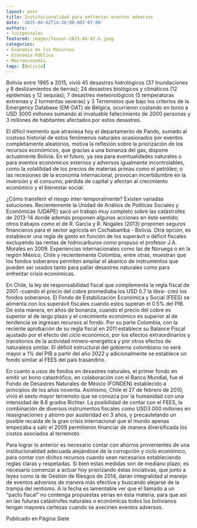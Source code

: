 ```yaml
---
layout: post
title: Institucionalidad para enfrentar eventos adversos
date: '2015-04-02T14:38:00.002-07:00'
authors:
- luisgonzales
featured: images/Teaser-2015-04-02-b.jpeg
categories:
- Economía de los Recursos
- Economía Pública
- Macroeconomía
tags: [Bolivia]
---
```


Bolivia entre 1965 a 2015, vivió 45 desastres hidrológicos (37 Inundaciones y 8 deslizamientos de tierras); 24 desastres biológicos y climáticos (12 epidemias y 12 sequías); 7 desastres meteorológicos (5 temperaturas extremas y 2 tormentas severas) y 3 Terremotos que bajo los criterios de la Emergency Database (EM-DAT) de Bélgica, ocurrieron costando en torno a USD 3000 millones sumando al invaluable fallecimiento de 2000 personas y 3 millones de habitantes afectados por estos desastres.   

El difícil momento que atraviesa hoy el departamento de Pando, sumado al costoso historial  de estos fenómenos naturales  ocasionados por eventos completamente aleatorios, motiva la reflexión sobre la priorización de los recursos económicos, que gracias a una bonanza del gas, dispone actualmente Bolivia. En el futuro, ya sea para eventualidades naturales o para eventos económicos externos y adversos igualmente incontrolables, como la volatilidad de los precios de materias primas como el petróleo; o las recesiones de la economía internacional, provocan incertidumbre en la inversión y el consumo; pérdida de capital y afectan al crecimiento económico y el bienestar social.

¿Cómo transferir el riesgo inter-temporalmente? Existen variadas soluciones. Recientemente la Unidad de Análisis de Políticas Sociales y Económicas (UDAPE) sacó un trabajo muy completo sobre las catástrofes de 2013-14 donde además proponen algunas acciones en éste sentido; otros trabajos  como el de  R. García y R. Nogales (2013) proponen seguros financieros para el sector agrícola en Cochabamba - Bolivia. Otra opción, es establecer una regla de gasto en función de los superávit o déficit fiscales excluyendo las rentas de hidrocarburos como propuso el profesor J.A. Morales en 2009. Experiencias internacionales como las de Noruega o en la región México, Chile y recientemente Colombia, entre otras, muestran que los fondos soberanos permiten ampliar el abanico de instrumentos que pueden ser usados tanto para paliar desastres naturales como para enfrentar crisis económicas.

En Chile, la ley de responsabilidad fiscal que complementa la regla fiscal de 2001 -cuando el precio del cobre promediaba los USD 0.7 la libra-  creó los fondos soberanos. El Fondo de Estabilización Económica y Social (FEES) se alimenta con los superávit fiscales cuando estos superan el 0.5% del PIB. De esta manera, en años de bonanza, cuando el precio del cobre es superior al de largo plazo y el crecimiento económico es superior al de tendencia se ingresan recursos al fondo. Por su parte Colombia, con la reciente aprobación de su regla fiscal en 2011 establece su Balance Fiscal ajustado por el efecto del ciclo económico, por los efectos extraordinarios y transitorios de la actividad minero-energética y por otros efectos de naturaleza similar. El déficit estructural del gobierno colombiano no será mayor a 1% del PIB a partir del año 2022 y adicionalmente se establece un fondo similar al FEES del país trasandino.

En cuanto a usos de fondos en desastres naturales, el primer fondo en emitir un bono catastrófico, en colaboración con el Banco Mundial, fue el Fondo de Desastres Naturales de México (FONDEN) establecido a principios de los años noventa. Asimismo, Chile el  27 de febrero de 2010, vivió el sexto mayor terremoto que se conozca por la humanidad con una intensidad de 8.8 grados Richter. La posibilidad de contar con el FEES, la combinación de diversos instrumentos fiscales como USD3 000 millones en reasignaciones y ahorro por austeridad en 3 años, y precautelando un posible recaída de la gran crisis internacional que el mundo apenas empezaba a salir el 2009 permitieron financiar de manera diversificada los costos asociados al terremoto.

Para lograr lo anterior es necesario contar con ahorros provenientes de una institucionalidad adecuada alejándose de la corrupción y ciclo económico, para  contar con dichos recursos cuando sean necesarios estableciendo reglas claras y respetadas. Si bien estas medidas son de mediano plazo, es necesario comenzar a actuar hoy priorizando éstas iniciativas, que junto a leyes como la de Gestión de Riesgos de 2014, darán integralidad al manejo de eventos adversos de manera más efectiva y buscando alejarse de la trampa del rentismo. A la fecha es lamentable ver que el llamado a un “pacto fiscal” no contenga propuestas serias en ésta materia, para que así en las futuras catástrofes naturales o económicas todos los bolivianos tengan mayores certezas cuando se avecinen eventos adversos.


Publicado en Página Siete  
